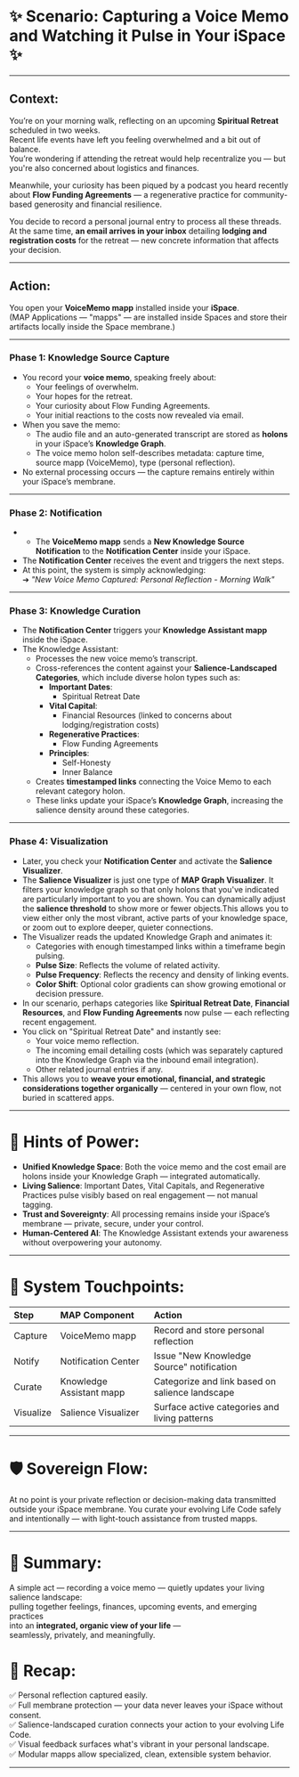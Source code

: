 # ✨ Scenario: Capturing a Voice Memo and Watching it Pulse in Your iSpace ✨

---

## Context:
You’re on your morning walk, reflecting on an upcoming **Spiritual Retreat** scheduled in two weeks.  
Recent life events have left you feeling overwhelmed and a bit out of balance.  
You’re wondering if attending the retreat would help recentralize you — but you're also concerned about logistics and finances.

Meanwhile, your curiosity has been piqued by a podcast you heard recently about **Flow Funding Agreements** — a regenerative practice for community-based generosity and financial resilience.

You decide to record a personal journal entry to process all these threads.  
At the same time, **an email arrives in your inbox** detailing **lodging and registration costs** for the retreat — new concrete information that affects your decision.

---

## Action:
You open your **VoiceMemo mapp** installed inside your **iSpace**.  
(MAP Applications — "mapps" — are installed inside Spaces and store their artifacts locally inside the Space membrane.)

---

### **Phase 1: Knowledge Source Capture**
- You record your **voice memo**, speaking freely about:
    - Your feelings of overwhelm.
    - Your hopes for the retreat.
    - Your curiosity about Flow Funding Agreements.
    - Your initial reactions to the costs now revealed via email.
- When you save the memo:
    - The audio file and an auto-generated transcript are stored as **holons** in your iSpace’s **Knowledge Graph**.
    - The voice memo holon self-describes metadata: capture time, source mapp (VoiceMemo), type (personal reflection).
- No external processing occurs — the capture remains entirely within your iSpace’s membrane.

---

### **Phase 2: Notification**
- - The **VoiceMemo mapp** sends a **New Knowledge Source Notification** to the **Notification Center** inside your iSpace.
- The **Notification Center** receives the event and triggers the next steps.
- At this point, the system is simply acknowledging:  
  ➔ *"New Voice Memo Captured: Personal Reflection - Morning Walk"*

---

### **Phase 3: Knowledge Curation**
- The **Notification Center** triggers your **Knowledge Assistant mapp** inside the iSpace.
- The Knowledge Assistant:
    - Processes the new voice memo’s transcript.
    - Cross-references the content against your **Salience-Landscaped Categories**, which include diverse holon types such as:
        - **Important Dates**:
            - Spiritual Retreat Date
        - **Vital Capital**:
            - Financial Resources (linked to concerns about lodging/registration costs)
        - **Regenerative Practices**:
            - Flow Funding Agreements
        - **Principles**:
            - Self-Honesty
            - Inner Balance
    - Creates **timestamped links** connecting the Voice Memo to each relevant category holon.
    - These links update your iSpace’s **Knowledge Graph**, increasing the salience density around these categories.

---

### **Phase 4: Visualization**
- Later, you check your **Notification Center** and activate the **Salience Visualizer**.
- The **Salience Visualizer** is just one type of **MAP Graph Visualizer**. It filters your knowledge graph so that only holons that you've indicated are particularly important to you are shown. You can dynamically adjust the **salience threshold** to show more or fewer objects.This allows you to view either only the most vibrant, active parts of your knowledge space, or zoom out to explore deeper, quieter connections.
- The Visualizer reads the updated Knowledge Graph and animates it:
    - Categories with enough timestamped links within a timeframe begin pulsing.
    - **Pulse Size**: Reflects the volume of related activity.
    - **Pulse Frequency**: Reflects the recency and density of linking events.
    - **Color Shift**: Optional color gradients can show growing emotional or decision pressure.
- In our scenario, perhaps categories like **Spiritual Retreat Date**, **Financial Resources**, and **Flow Funding Agreements** now pulse — each reflecting recent engagement.
- You click on "Spiritual Retreat Date" and instantly see:
    - Your voice memo reflection.
    - The incoming email detailing costs (which was separately captured into the Knowledge Graph via the inbound email integration).
    - Other related journal entries if any.
- This allows you to **weave your emotional, financial, and strategic considerations together organically** — centered in your own flow, not buried in scattered apps.

---

# 🌱 Hints of Power:
- **Unified Knowledge Space**: Both the voice memo and the cost email are holons inside your Knowledge Graph — integrated automatically.
- **Living Salience**: Important Dates, Vital Capitals, and Regenerative Practices pulse visibly based on real engagement — not manual tagging.
- **Trust and Sovereignty**: All processing remains inside your iSpace’s membrane — private, secure, under your control.
- **Human-Centered AI**: The Knowledge Assistant extends your awareness without overpowering your autonomy.

---

# 🔹 System Touchpoints:
| Step | MAP Component | Action |
|:---|:---|:---|
| Capture | VoiceMemo mapp | Record and store personal reflection |
| Notify | Notification Center | Issue "New Knowledge Source" notification |
| Curate | Knowledge Assistant mapp | Categorize and link based on salience landscape |
| Visualize | Salience Visualizer | Surface active categories and living patterns |

---

# 🛡️ Sovereign Flow:
At no point is your private reflection or decision-making data transmitted outside your iSpace membrane. You curate your evolving Life Code safely and intentionally — with light-touch assistance from trusted mapps.

---

# 🧭 Summary:
A simple act — recording a voice memo — quietly updates your living salience landscape:  
pulling together feelings, finances, upcoming events, and emerging practices  
into an **integrated, organic view of your life** —  
seamlessly, privately, and meaningfully.

# 🌱 Recap:
✅ Personal reflection captured easily.  
✅ Full membrane protection — your data never leaves your iSpace without consent.  
✅ Salience-landscaped curation connects your action to your evolving Life Code.  
✅ Visual feedback surfaces what's vibrant in your personal landscape.  
✅ Modular mapps allow specialized, clean, extensible system behavior.

---